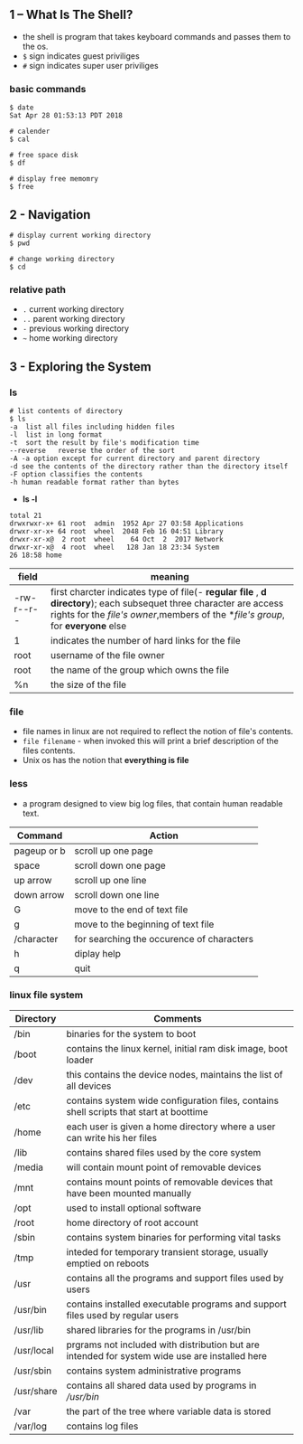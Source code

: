 ## 1 – What Is The Shell?
- the shell is program that takes keyboard commands and passes them to the os.
- `$` sign indicates guest priviliges
- `#` sign indicates super user priviliges

### basic commands  
```
$ date
Sat Apr 28 01:53:13 PDT 2018
```

```
# calender
$ cal
```

```
# free space disk
$ df
```

```
# display free memomry 
$ free
```

## 2 - Navigation
```
# display current working directory
$ pwd
```

```
# change working directory
$ cd  
```
### relative path
- `.` current working directory
- `..` parent working directory
- `-` previous working directory
- `~` home working directory

## 3 - Exploring the System

### ls
```
# list contents of directory
$ ls 
-a	list all files including hidden files 
-l 	list in long format
-t 	sort the result by file's modification time
--reverse	reverse the order of the sort
-A -a option except for current directory and parent directory
-d see the contents of the directory rather than the directory itself
-F option classifies the contents
-h human readable format rather than bytes
```
- **ls -l** 

```
total 21
drwxrwxr-x+ 61 root  admin  1952 Apr 27 03:58 Applications
drwxr-xr-x+ 64 root  wheel  2048 Feb 16 04:51 Library
drwxr-xr-x@  2 root  wheel    64 Oct  2  2017 Network
drwxr-xr-x@  4 root  wheel   128 Jan 18 23:34 System
26 18:58 home
```
|field|meaning|
| -----|-----| 
|-rw-r--r--| first charcter indicates type of file(*-* **regular file** , **d** **directory**); each subsequet three character are access rights for the *file's owner*,members of the **file's group*, for **everyone** else |
| 1 | indicates the number of hard links for the file |
| root | username of the file owner|
| root | the name of the group which owns the file |
| %n | the size of the file|

### file
- file names in linux are not required to reflect the notion of file's contents.
- ```file filename``` - when invoked this will print a brief description of the files contents.
- Unix os has the notion that **everything is file**

### less
- a program designed to view big log files, that contain human readable text.

| Command | Action |
|---------|--------|
|pageup or b|scroll up one page|
|space|scroll down one page|
|up arrow| scroll up one line|
|down arrow| scroll down one line|
| G | move to the end of text file |
| g | move to the beginning of text file | 
| /character | for searching the occurence of characters |
| h | diplay help |
| q | quit|

### linux file system
| Directory | Comments |
| ----------| ---------|
| /bin | binaries for the system to boot |
| /boot | contains the linux kernel, initial ram disk image, boot loader |
| /dev | this contains the device nodes, maintains the list of all devices  |
| /etc | contains system wide configuration files, contains shell scripts that start at boottime |
| /home | each user is given a home directory where a user can write his her files |
| /lib | contains shared files used by the core system |
| /media | will contain mount point of removable devices |
| /mnt | contains mount points of removable devices that have been mounted manually |
| /opt | used to install optional software |
| /root | home directory of root account | 
| /sbin | contains system binaries for performing vital tasks |
| /tmp | inteded for temporary transient storage, usually emptied on reboots |
| /usr | contains all the programs and support files used by users | 
| /usr/bin | contains installed executable programs and support files used by regular users | 
| /usr/lib | shared libraries for the programs in /usr/bin | 
| /usr/local | prgrams not included with distribution but are intended for system wide use are installed here | 
| /usr/sbin | contains system administrative programs | 
| /usr/share | contains all shared data used by programs in */usr/bin*|
| /var | the part of the tree where variable data is stored | 
| /var/log | contains log files | 
  
